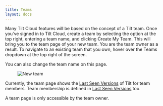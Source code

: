 ```yaml
---
title: Teams
layout: docs
---
```


Many Tilt Cloud features will be based on the concept of a Tilt team. Once you've signed in to Tilt Cloud, create a team by selecting the option at the top right, entering a team name, and clicking Create My Team. This will bring you to the team page of your new team. You are the team owner as a result. To navigate to an existing team that you own, hover over the Teams dropdown at the top right of the screen.

You can also change the team name on this page. 

<figure>
    <img src="/assets/img/new-team.png" class="no-shadow" alt="New team">
</figure>

Currently, the team page shows the [Last Seen Versions](/last_seen_versions.html) of Tilt for team members. Team membership is defined in [Last Seen Versions](/last_seen_versions.html) too.

A team page is only accessible by the team owner.
